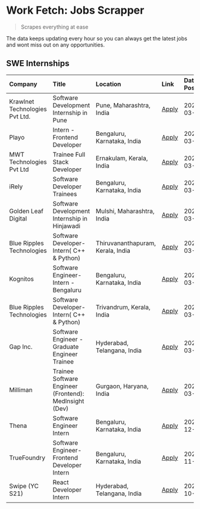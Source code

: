 # Work Fetch: Jobs Scrapper
> Scrapes everything at ease

The data keeps updating every hour so you can always get the latest jobs and wont miss out on any opportunities.

## SWE Internships
<!--START_SECTION:workfetch-->
| Company                        | Title                                                  | Location                          | Link                                                                                                                                                                                                                                                                      | Date Posted   |
|:-------------------------------|:-------------------------------------------------------|:----------------------------------|:--------------------------------------------------------------------------------------------------------------------------------------------------------------------------------------------------------------------------------------------------------------------------|:--------------|
| Krawlnet Technologies Pvt Ltd. | Software Development Internship in Pune                | Pune, Maharashtra, India          | [Apply](https://in.linkedin.com/jobs/view/software-development-internship-in-pune-at-krawlnet-technologies-pvt-ltd-3868318801?refId=w5WJR6EGnrbc6%2FrUK1gMlA%3D%3D&trackingId=d5c3W5HM9TVaeniJPIdksg%3D%3D&position=5&pageNum=0&trk=public_jobs_jserp-result_search-card) | 2024-03-22    |
| Playo                          | Intern - Frontend Developer                            | Bengaluru, Karnataka, India       | [Apply](https://in.linkedin.com/jobs/view/intern-frontend-developer-at-playo-3864131172?refId=w5WJR6EGnrbc6%2FrUK1gMlA%3D%3D&trackingId=KgjaI2tW%2FD9lW5B4LziYAQ%3D%3D&position=12&pageNum=0&trk=public_jobs_jserp-result_search-card)                                    | 2024-03-22    |
| MWT Technologies Pvt Ltd       | Trainee Full Stack Developer                           | Ernakulam, Kerala, India          | [Apply](https://in.linkedin.com/jobs/view/trainee-full-stack-developer-at-mwt-technologies-pvt-ltd-3863344037?refId=w5WJR6EGnrbc6%2FrUK1gMlA%3D%3D&trackingId=gH5uOZEwlmskdzKBf2HUew%3D%3D&position=13&pageNum=0&trk=public_jobs_jserp-result_search-card)                | 2024-03-20    |
| iRely                          | Software Developer Trainees                            | Bengaluru, Karnataka, India       | [Apply](https://in.linkedin.com/jobs/view/software-developer-trainees-at-irely-3860566039?refId=w5WJR6EGnrbc6%2FrUK1gMlA%3D%3D&trackingId=iOA2tEsjO554wAbMn0kh2A%3D%3D&position=4&pageNum=0&trk=public_jobs_jserp-result_search-card)                                     | 2024-03-18    |
| Golden Leaf Digital            | Software Development Internship in Hinjawadi           | Mulshi, Maharashtra, India        | [Apply](https://in.linkedin.com/jobs/view/software-development-internship-in-hinjawadi-at-golden-leaf-digital-3858085305?refId=w5WJR6EGnrbc6%2FrUK1gMlA%3D%3D&trackingId=fOJR2jeWZLa3EzJwPD1twA%3D%3D&position=14&pageNum=0&trk=public_jobs_jserp-result_search-card)     | 2024-03-15    |
| Blue Ripples Technologies      | Software Developer- Intern( C++ & Python)              | Thiruvananthapuram, Kerala, India | [Apply](https://in.linkedin.com/jobs/view/software-developer-intern-c%2B%2B-python-at-blue-ripples-technologies-3855594494?refId=w5WJR6EGnrbc6%2FrUK1gMlA%3D%3D&trackingId=6n7H%2BvHdq3ff6efv7eVfZA%3D%3D&position=22&pageNum=0&trk=public_jobs_jserp-result_search-card) | 2024-03-14    |
| Kognitos                       | Software Engineer-Intern -Bengaluru                    | Bengaluru, Karnataka, India       | [Apply](https://in.linkedin.com/jobs/view/software-engineer-intern-bengaluru-at-kognitos-3855361239?refId=w5WJR6EGnrbc6%2FrUK1gMlA%3D%3D&trackingId=6vXKUyqQmH0BDSXzNqnBQA%3D%3D&position=8&pageNum=0&trk=public_jobs_jserp-result_search-card)                           | 2024-03-13    |
| Blue Ripples Technologies      | Software Developer- Intern( C++  & Python)             | Trivandrum, Kerala, India         | [Apply](https://in.linkedin.com/jobs/view/software-developer-intern-c%2B%2B-python-at-blue-ripples-technologies-3856150730?refId=w5WJR6EGnrbc6%2FrUK1gMlA%3D%3D&trackingId=iRC2or3D7eP0EMuGwtRDfw%3D%3D&position=25&pageNum=0&trk=public_jobs_jserp-result_search-card)   | 2024-03-13    |
| Gap Inc.                       | Software Engineer - Graduate Engineer Trainee          | Hyderabad, Telangana, India       | [Apply](https://in.linkedin.com/jobs/view/software-engineer-graduate-engineer-trainee-at-gap-inc-3853818960?refId=w5WJR6EGnrbc6%2FrUK1gMlA%3D%3D&trackingId=f1DTTqdbmjBRjGYwpj%2B3tw%3D%3D&position=7&pageNum=0&trk=public_jobs_jserp-result_search-card)                 | 2024-03-12    |
| Milliman                       | Trainee Software Engineer (Frontend): MedInsight (Dev) | Gurgaon, Haryana, India           | [Apply](https://in.linkedin.com/jobs/view/trainee-software-engineer-frontend-medinsight-dev-at-milliman-3792874280?refId=w5WJR6EGnrbc6%2FrUK1gMlA%3D%3D&trackingId=zOUdjYqpiPkOj2Milh2Bug%3D%3D&position=10&pageNum=0&trk=public_jobs_jserp-result_search-card)           | 2024-03-01    |
| Thena                          | Software Engineer Intern                               | Bengaluru, Karnataka, India       | [Apply](https://in.linkedin.com/jobs/view/software-engineer-intern-at-thena-3778731751?refId=w5WJR6EGnrbc6%2FrUK1gMlA%3D%3D&trackingId=w0lVvle7Ttl%2Ftq9wJTgBqQ%3D%3D&position=21&pageNum=0&trk=public_jobs_jserp-result_search-card)                                     | 2023-12-05    |
| TrueFoundry                    | Software Engineer- Frontend Developer Intern           | Bengaluru, Karnataka, India       | [Apply](https://in.linkedin.com/jobs/view/software-engineer-frontend-developer-intern-at-truefoundry-3790095058?refId=w5WJR6EGnrbc6%2FrUK1gMlA%3D%3D&trackingId=iznVAjC8Dxydho5jjNLg3w%3D%3D&position=20&pageNum=0&trk=public_jobs_jserp-result_search-card)              | 2023-11-24    |
| Swipe (YC S21)                 | React Developer Intern                                 | Hyderabad, Telangana, India       | [Apply](https://in.linkedin.com/jobs/view/react-developer-intern-at-swipe-yc-s21-3737600089?refId=w5WJR6EGnrbc6%2FrUK1gMlA%3D%3D&trackingId=W7ifMlSHm2FMwTJKZbBS%2Fg%3D%3D&position=23&pageNum=0&trk=public_jobs_jserp-result_search-card)                                | 2023-10-13    |
<!--END_SECTION:workfetch-->
